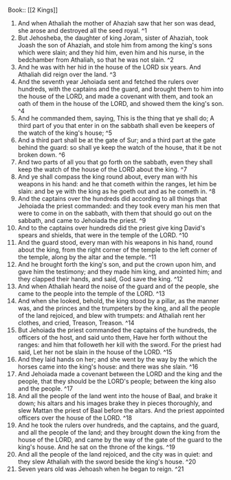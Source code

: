  Book:: [[2 Kings]]
 1. And when Athaliah the mother of Ahaziah saw that her son was dead, she arose and destroyed all the seed royal. ^1
 2. But Jehosheba, the daughter of king Joram, sister of Ahaziah, took Joash the son of Ahaziah, and stole him from among the king's sons which were slain; and they hid him, even him and his nurse, in the bedchamber from Athaliah, so that he was not slain. ^2
 3. And he was with her hid in the house of the LORD six years. And Athaliah did reign over the land. ^3
 4. And the seventh year Jehoiada sent and fetched the rulers over hundreds, with the captains and the guard, and brought them to him into the house of the LORD, and made a covenant with them, and took an oath of them in the house of the LORD, and showed them the king's son. ^4
 5. And he commanded them, saying, This is the thing that ye shall do; A third part of you that enter in on the sabbath shall even be keepers of the watch of the king's house; ^5
 6. And a third part shall be at the gate of Sur; and a third part at the gate behind the guard: so shall ye keep the watch of the house, that it be not broken down. ^6
 7. And two parts of all you that go forth on the sabbath, even they shall keep the watch of the house of the LORD about the king. ^7
 8. And ye shall compass the king round about, every man with his weapons in his hand: and he that cometh within the ranges, let him be slain: and be ye with the king as he goeth out and as he cometh in. ^8
 9. And the captains over the hundreds did according to all things that Jehoiada the priest commanded: and they took every man his men that were to come in on the sabbath, with them that should go out on the sabbath, and came to Jehoiada the priest. ^9
 10. And to the captains over hundreds did the priest give king David's spears and shields, that were in the temple of the LORD. ^10
 11. And the guard stood, every man with his weapons in his hand, round about the king, from the right corner of the temple to the left corner of the temple, along by the altar and the temple. ^11
 12. And he brought forth the king's son, and put the crown upon him, and gave him the testimony; and they made him king, and anointed him; and they clapped their hands, and said, God save the king. ^12
 13. And when Athaliah heard the noise of the guard and of the people, she came to the people into the temple of the LORD. ^13
 14. And when she looked, behold, the king stood by a pillar, as the manner was, and the princes and the trumpeters by the king, and all the people of the land rejoiced, and blew with trumpets: and Athaliah rent her clothes, and cried, Treason, Treason. ^14
 15. But Jehoiada the priest commanded the captains of the hundreds, the officers of the host, and said unto them, Have her forth without the ranges: and him that followeth her kill with the sword. For the priest had said, Let her not be slain in the house of the LORD. ^15
 16. And they laid hands on her; and she went by the way by the which the horses came into the king's house: and there was she slain. ^16
 17. And Jehoiada made a covenant between the LORD and the king and the people, that they should be the LORD's people; between the king also and the people. ^17
 18. And all the people of the land went into the house of Baal, and brake it down; his altars and his images brake they in pieces thoroughly, and slew Mattan the priest of Baal before the altars. And the priest appointed officers over the house of the LORD. ^18
 19. And he took the rulers over hundreds, and the captains, and the guard, and all the people of the land; and they brought down the king from the house of the LORD, and came by the way of the gate of the guard to the king's house. And he sat on the throne of the kings. ^19
 20. And all the people of the land rejoiced, and the city was in quiet: and they slew Athaliah with the sword beside the king's house. ^20
 21. Seven years old was Jehoash when he began to reign. ^21
